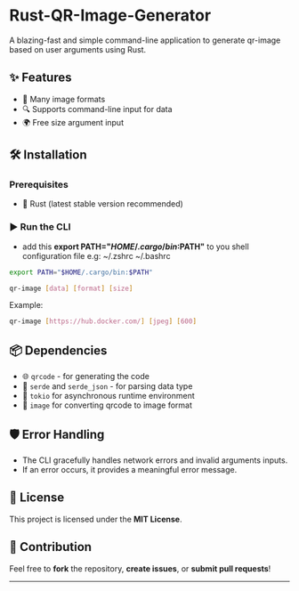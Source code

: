 # Rust-QR-Image-Generator

A blazing-fast and simple command-line application to generate qr-image based on user arguments using Rust.

## ✨ Features
- 🚀 Many image formats
- 🔍 Supports command-line input for data
- 🌍 Free size argument input

## 🛠️ Installation
### Prerequisites
- 🦀 Rust (latest stable version recommended)

### ▶️ Run the CLI

-  add this **export PATH="$HOME/.cargo/bin:$PATH"** to you shell configuration file e.g: ~/.zshrc ~/.bashrc

```sh
export PATH="$HOME/.cargo/bin:$PATH"
```

```sh
qr-image [data] [format] [size]
```

Example:
```sh
qr-image [https://hub.docker.com/] [jpeg] [600]
```


## 📦 Dependencies
- 🌐 `qrcode` - for generating the code
- 📜 `serde` and `serde_json` - for parsing data type
- 📜 `tokio` for asynchronous runtime environment
- 📜 `image` for converting qrcode to image format



## 🛡️ Error Handling
- The CLI gracefully handles network errors and invalid arguments inputs.
- If an error occurs, it provides a meaningful error message.

## 📜 License
This project is licensed under the **MIT License**.

## 🤝 Contribution
Feel free to **fork** the repository, **create issues**, or **submit pull requests**!

--- 